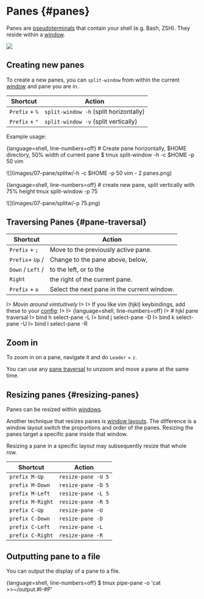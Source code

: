 # Panes {#panes}

Panes are [pseudoterminals](https://en.wikipedia.org/wiki/Pseudoterminal) that
contain your shell (e.g. Bash, ZSH). They reside within a [window](#windows).

![](images/info/pane.png)

## Creating new panes

To create a new panes, you can `split-window` from within the current
[window](#windows) and pane you are in.

| Shortcut         | Action                                             |
|------------------|----------------------------------------------------|
|`Prefix` + `%`    | `split-window -h` (split horizontally)             |
|`Prefix` + `"`    | `split-window -v` (split vertically)               |

Example usage:

{language=shell, line-numbers=off}
    # Create pane horizontally, $HOME directory, 50% width of current pane
    $ tmux split-window -h -c $HOME -p 50 vim

![](images/07-pane/splitw/-h -c $HOME -p 50 vim - 2 panes.png)

{language=shell, line-numbers=off}
    # create new pane, split vertically with 75% height
    tmux split-window -p 75

![](images/07-pane/splitw/-p 75.png)

## Traversing Panes {#pane-traversal}

| Shortcut         | Action                                             |
|------------------|----------------------------------------------------|
|`Prefix` + `;`    | Move to the previously active pane.                |
|`Prefix`+ `Up` /  | Change to the pane above, below,                   |
|`Down` / `Left` / | to the left, or to the                             |
|`Right`           | the right of the current pane.                     |
|`Prefix` + `o`    | Select the next pane in the current window.        |

I> *Movin around vimtuitively*
I>
I> If you like vim (hjkl) keybindings, add these to your [config](#config):
I>
I> {language=shell, line-numbers=off}
I>     # hjkl pane traversal
I>     bind h select-pane -L
I>     bind j select-pane -D
I>     bind k select-pane -U
I>     bind l select-pane -R

## Zoom in

To zoom in on a pane, navigate it and do `Leader` + `z`.

You can use any [pane traversal](#pane-traversal) to unzoom and move a pane at
the same time.

## Resizing panes {#resizing-panes}

Panes can be resized within [windows](#windows).

Another technique that resizes panes is [window layouts](#window-layouts). The
difference is a window layout switch the proportions and order of the panes.
Resizing the panes target a specific pane inside that window.

Resizing a pane in a specific layout may subsequently resize that whole row.

| Shortcut         | Action              |
|------------------|---------------------|
|`prefix M-Up`     | `resize-pane -U 5`  |
|`prefix M-Down`   | `resize-pane -D 5`  |
|`prefix M-Left`   | `resize-pane -L 5`  |
|`prefix M-Right`  | `resize-pane -R 5`  |
|`prefix C-Up`     | `resize-pane -U`    |
|`prefix C-Down`   | `resize-pane -D`    |
|`prefix C-Left`   | `resize-pane -L`    |
|`prefix C-Right`  | `resize-pane -R`    |

## Outputting pane to a file

You can output the display of a pane to a file.

{language=shell, line-numbers=off}
    $ tmux pipe-pane -o 'cat >>~/output.#I-#P'

